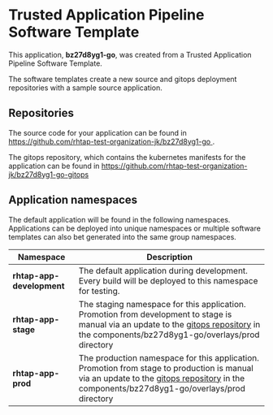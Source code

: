 # Trusted Application Pipeline Software Template

This application, **bz27d8yg1-go**, was created from a Trusted Application Pipeline Software Template.

The software templates create a new source and gitops deployment repositories with a sample source application. 

## Repositories

The source code for your application can be found in [https://github.com/rhtap-test-organization-jk/bz27d8yg1-go ](https://github.com/rhtap-test-organization-jk/bz27d8yg1-go ).
 
The gitops repository, which contains the kubernetes manifests for the application can be found in 
[https://github.com/rhtap-test-organization-jk/bz27d8yg1-go-gitops ](https://github.com/rhtap-test-organization-jk/bz27d8yg1-go-gitops ) 

## Application namespaces 

The default application will be found in the following namespaces. Applications can be deployed into unique namespaces or multiple software templates can also bet generated into the same group namespaces.  

|  Namespace   |  Description   |  
| -------- | -------- |   
| **rhtap-app-development** | The default application during development. Every build will be deployed to this namespace for testing. | 
| **rhtap-app-stage** | The staging namespace for this application. Promotion from development to stage is manual via an update to the [gitops repository](https://github.com/rhtap-test-organization-jk/bz27d8yg1-go-gitops ) in the components/bz27d8yg1-go/overlays/prod directory |  
| **rhtap-app-prod** | The production namespace for this application. Promotion from stage to production is manual via an update to the [gitops repository](https://github.com/rhtap-test-organization-jk/bz27d8yg1-go-gitops ) in the components/bz27d8yg1-go/overlays/prod directory | 